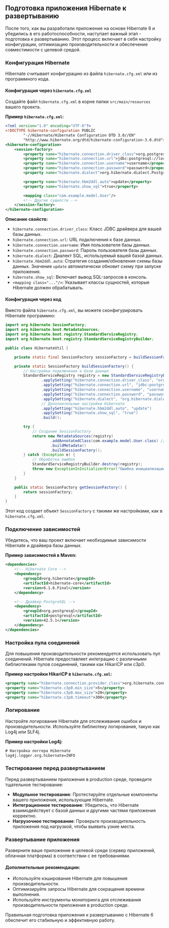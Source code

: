 ## Подготовка приложения Hibernate к развертыванию

После того, как вы разработали приложение на основе Hibernate 6 и убедились в его работоспособности, наступает важный этап - подготовка к развертыванию. Этот процесс включает в себя настройку конфигурации, оптимизацию производительности и обеспечение совместимости с целевой средой. 

### Конфигурация Hibernate

Hibernate считывает конфигурацию из файла `hibernate.cfg.xml` или из программного кода. 

#### Конфигурация через `hibernate.cfg.xml`

Создайте файл `hibernate.cfg.xml` в корне папки `src/main/resources` вашего проекта. 

**Пример `hibernate.cfg.xml`:**

```xml
<?xml version="1.0" encoding="UTF-8"?>
<!DOCTYPE hibernate-configuration PUBLIC
        "-//Hibernate/Hibernate Configuration DTD 3.0//EN"
        "http://www.hibernate.org/dtd/hibernate-configuration-3.0.dtd">
<hibernate-configuration>
    <session-factory>
        <property name="hibernate.connection.driver_class">org.postgresql.Driver</property>
        <property name="hibernate.connection.url">jdbc:postgresql://localhost:5432/mydatabase</property>
        <property name="hibernate.connection.username">username</property>
        <property name="hibernate.connection.password">password</property>
        <property name="hibernate.dialect">org.hibernate.dialect.PostgreSQLDialect</property>

        <property name="hibernate.hbm2ddl.auto">update</property>
        <property name="hibernate.show_sql">true</property>

        <mapping class="com.example.model.User"/>
        <!-- Другие сущности -->
    </session-factory>
</hibernate-configuration>
```

**Описание свойств:**

* `hibernate.connection.driver_class`: Класс JDBC драйвера для вашей базы данных.
* `hibernate.connection.url`: URL подключения к базе данных.
* `hibernate.connection.username`: Имя пользователя базы данных.
* `hibernate.connection.password`: Пароль пользователя базы данных.
* `hibernate.dialect`: Диалект SQL, используемый вашей базой данных.
* `hibernate.hbm2ddl.auto`: Стратегия создания/обновления схемы базы данных. Значение `update` автоматически обновит схему при запуске приложения.
* `hibernate.show_sql`: Включает вывод SQL-запросов в консоль.
* `<mapping class="..."/>`: Указывает классы сущностей, которые Hibernate должен обрабатывать.

#### Конфигурация через код

Вместо файла `hibernate.cfg.xml`, вы можете сконфигурировать Hibernate программно:

```java
import org.hibernate.SessionFactory;
import org.hibernate.boot.MetadataSources;
import org.hibernate.boot.registry.StandardServiceRegistry;
import org.hibernate.boot.registry.StandardServiceRegistryBuilder;

public class HibernateUtil {

    private static final SessionFactory sessionFactory = buildSessionFactory();

    private static SessionFactory buildSessionFactory() {
        // Настройки подключения к базе данных
        StandardServiceRegistry registry = new StandardServiceRegistryBuilder()
                .applySetting("hibernate.connection.driver_class", "org.postgresql.Driver")
                .applySetting("hibernate.connection.url", "jdbc:postgresql://localhost:5432/mydatabase")
                .applySetting("hibernate.connection.username", "username")
                .applySetting("hibernate.connection.password", "password")
                .applySetting("hibernate.dialect", "org.hibernate.dialect.PostgreSQLDialect")
                // Дополнительные настройки Hibernate
                .applySetting("hibernate.hbm2ddl.auto", "update")
                .applySetting("hibernate.show_sql", "true")
                .build();

        try {
            // Создание SessionFactory
            return new MetadataSources(registry)
                    .addAnnotatedClass(com.example.model.User.class) // Добавление сущностей
                    .buildMetadata()
                    .buildSessionFactory();
        } catch (Exception e) {
            // Обработка ошибок
            StandardServiceRegistryBuilder.destroy(registry);
            throw new ExceptionInInitializerError("Ошибка инициализации Hibernate: " + e.getMessage());
        }
    }

    public static SessionFactory getSessionFactory() {
        return sessionFactory;
    }
}
```

Этот код создает объект `SessionFactory` с такими же настройками, как в `hibernate.cfg.xml`. 

### Подключение зависимостей

Убедитесь, что ваш проект включает необходимые зависимости Hibernate и драйвера базы данных. 

**Пример зависимостей в Maven:**

```xml
<dependencies>
    <!-- Hibernate Core -->
    <dependency>
        <groupId>org.hibernate</groupId>
        <artifactId>hibernate-core</artifactId>
        <version>6.1.6.Final</version>
    </dependency>

    <!-- Драйвер PostgreSQL -->
    <dependency>
        <groupId>org.postgresql</groupId>
        <artifactId>postgresql</artifactId>
        <version>42.5.1</version>
    </dependency>
</dependencies>
```

### Настройка пула соединений

Для повышения производительности рекомендуется использовать пул соединений. Hibernate предоставляет интеграцию с различными библиотеками пулов соединений, такими как HikariCP или c3p0.

**Пример настройки HikariCP в `hibernate.cfg.xml`:**

```xml
<property name="hibernate.connection.provider_class">org.hibernate.connection.C3P0ConnectionProvider</property>
<property name="hibernate.c3p0.min_size">5</property>
<property name="hibernate.c3p0.max_size">20</property>
<property name="hibernate.c3p0.timeout">300</property>
```

### Логирование

Настройте логирование Hibernate для отслеживания ошибок и производительности. Используйте библиотеку логирования, такую как Log4j или SLF4j.

**Пример настройки Log4j:**

```xml
# Настройка логгера Hibernate
log4j.logger.org.hibernate=INFO
```

### Тестирование перед развертыванием

Перед развертыванием приложения в production среде, проведите тщательное тестирование:

* **Модульное тестирование**: Протестируйте отдельные компоненты вашего приложения, использующие Hibernate.
* **Интеграционное тестирование**: Убедитесь, что Hibernate взаимодействует с базой данных и другими частями приложения корректно.
* **Нагрузочное тестирование**: Проверьте производительность приложения под нагрузкой, чтобы выявить узкие места.

### Развертывание приложения

Разверните ваше приложение в целевой среде (сервер приложений, облачная платформа) в соответствии с ее требованиями. 

#### Дополнительные рекомендации:

* Используйте кэширование Hibernate для повышения производительности.
* Оптимизируйте запросы Hibernate для сокращения времени выполнения.
* Используйте инструменты мониторинга для отслеживания производительности приложения в production среде.

Правильная подготовка приложения к развертыванию с Hibernate 6 обеспечит его стабильную и эффективную работу. 
